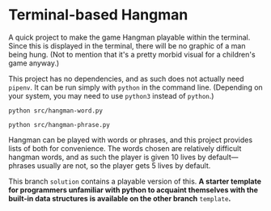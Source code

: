 # Terminal-based Hangman

A quick project to make the game Hangman playable within the terminal. Since this is displayed in the terminal, there will be no graphic of a man being hung. (Not to mention that it's a pretty morbid visual for a children's game anyway.)

This project has no dependencies, and as such does not actually need `pipenv`.
It can be run simply with `python` in the command line. (Depending on your system, you may need to use `python3` instead of `python`.)

```
python src/hangman-word.py
```

```
python src/hangman-phrase.py
```

Hangman can be played with words or phrases, and this project provides lists of both for convenience. The words chosen are relatively difficult hangman words, and as such the player is given 10 lives by default—phrases usually are not, so the player gets 5 lives by default.

This branch `solution` contains a playable version of this. **A starter template for programmers unfamiliar with python to acquaint themselves with the built-in data structures is available on the other branch** `template`**.**
